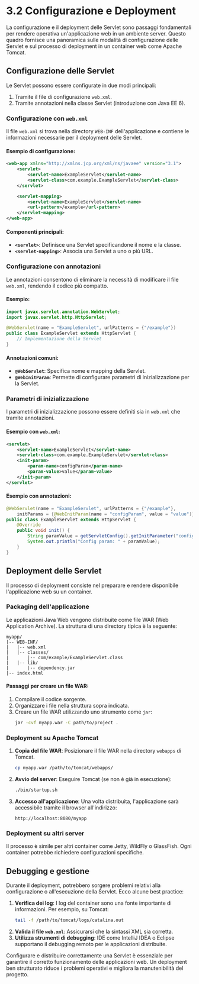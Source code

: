 # 3.2 Configurazione e Deployment

La configurazione e il deployment delle Servlet sono passaggi fondamentali per rendere operativa un'applicazione web in un ambiente server. Questo quadro fornisce una panoramica sulle modalità di configurazione delle Servlet e sul processo di deployment in un container web come Apache Tomcat.

## Configurazione delle Servlet

Le Servlet possono essere configurate in due modi principali:
1. Tramite il file di configurazione `web.xml`.
2. Tramite annotazioni nella classe Servlet (introduzione con Java EE 6).

### Configurazione con `web.xml`

Il file `web.xml` si trova nella directory `WEB-INF` dell'applicazione e contiene le informazioni necessarie per il deployment delle Servlet.

#### Esempio di configurazione:
```xml
<web-app xmlns="http://xmlns.jcp.org/xml/ns/javaee" version="3.1">
    <servlet>
        <servlet-name>ExampleServlet</servlet-name>
        <servlet-class>com.example.ExampleServlet</servlet-class>
    </servlet>

    <servlet-mapping>
        <servlet-name>ExampleServlet</servlet-name>
        <url-pattern>/example</url-pattern>
    </servlet-mapping>
</web-app>
```

#### Componenti principali:
- **`<servlet>`**: Definisce una Servlet specificandone il nome e la classe.
- **`<servlet-mapping>`**: Associa una Servlet a uno o più URL.

### Configurazione con annotazioni

Le annotazioni consentono di eliminare la necessità di modificare il file `web.xml`, rendendo il codice più compatto.

#### Esempio:
```java
import javax.servlet.annotation.WebServlet;
import javax.servlet.http.HttpServlet;

@WebServlet(name = "ExampleServlet", urlPatterns = {"/example"})
public class ExampleServlet extends HttpServlet {
    // Implementazione della Servlet
}
```

#### Annotazioni comuni:
- **`@WebServlet`**: Specifica nome e mapping della Servlet.
- **`@WebInitParam`**: Permette di configurare parametri di inizializzazione per la Servlet.

### Parametri di inizializzazione

I parametri di inizializzazione possono essere definiti sia in `web.xml` che tramite annotazioni.

#### Esempio con `web.xml`:
```xml
<servlet>
    <servlet-name>ExampleServlet</servlet-name>
    <servlet-class>com.example.ExampleServlet</servlet-class>
    <init-param>
        <param-name>configParam</param-name>
        <param-value>value</param-value>
    </init-param>
</servlet>
```

#### Esempio con annotazioni:
```java
@WebServlet(name = "ExampleServlet", urlPatterns = {"/example"},
    initParams = {@WebInitParam(name = "configParam", value = "value")})
public class ExampleServlet extends HttpServlet {
    @Override
    public void init() {
        String paramValue = getServletConfig().getInitParameter("configParam");
        System.out.println("Config param: " + paramValue);
    }
}
```

## Deployment delle Servlet

Il processo di deployment consiste nel preparare e rendere disponibile l'applicazione web su un container.

### Packaging dell'applicazione

Le applicazioni Java Web vengono distribuite come file WAR (Web Application Archive). La struttura di una directory tipica è la seguente:

```
myapp/
|-- WEB-INF/
|   |-- web.xml
|   |-- classes/
|       |-- com/example/ExampleServlet.class
|   |-- lib/
|       |-- dependency.jar
|-- index.html
```

#### Passaggi per creare un file WAR:
1. Compilare il codice sorgente.
2. Organizzare i file nella struttura sopra indicata.
3. Creare un file WAR utilizzando uno strumento come `jar`:
   ```bash
   jar -cvf myapp.war -C path/to/project .
   ```

### Deployment su Apache Tomcat

1. **Copia del file WAR**: Posizionare il file WAR nella directory `webapps` di Tomcat.
   ```bash
   cp myapp.war /path/to/tomcat/webapps/
   ```
2. **Avvio del server**: Eseguire Tomcat (se non è già in esecuzione):
   ```bash
   ./bin/startup.sh
   ```
3. **Accesso all'applicazione**: Una volta distribuita, l'applicazione sarà accessibile tramite il browser all'indirizzo:
   ```
   http://localhost:8080/myapp
   ```

### Deployment su altri server

Il processo è simile per altri container come Jetty, WildFly o GlassFish. Ogni container potrebbe richiedere configurazioni specifiche.

## Debugging e gestione

Durante il deployment, potrebbero sorgere problemi relativi alla configurazione o all'esecuzione della Servlet. Ecco alcune best practice:

1. **Verifica dei log**: I log del container sono una fonte importante di informazioni. Per esempio, su Tomcat:
   ```bash
   tail -f /path/to/tomcat/logs/catalina.out
   ```
2. **Valida il file `web.xml`**: Assicurarsi che la sintassi XML sia corretta.
3. **Utilizza strumenti di debugging**: IDE come IntelliJ IDEA o Eclipse supportano il debugging remoto per le applicazioni distribuite.

Configurare e distribuire correttamente una Servlet è essenziale per garantire il corretto funzionamento delle applicazioni web. Un deployment ben strutturato riduce i problemi operativi e migliora la manutenibilità del progetto.

